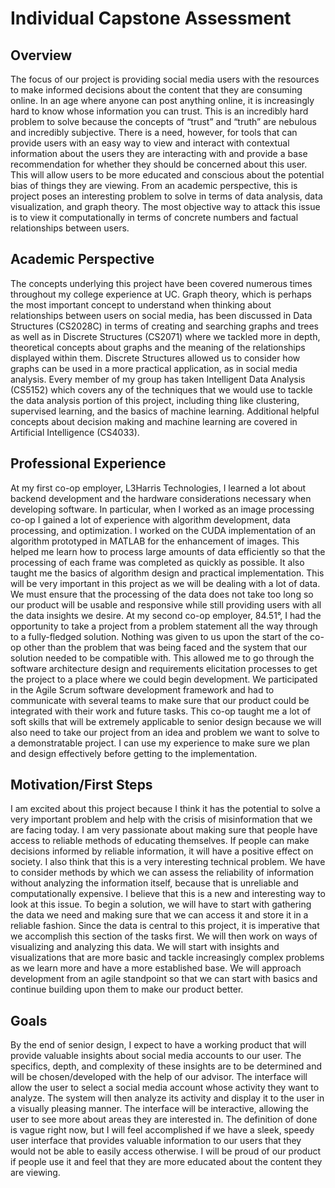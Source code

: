 # Individual Capstone Assessment

## Overview

The focus of our project is providing social media users with the resources to make informed decisions about the content that they are consuming online. In an age where anyone can post anything online, it is increasingly hard to know whose information you can trust. This is an incredibly hard problem to solve because the concepts of “trust” and “truth” are nebulous and incredibly subjective. There is a need, however, for tools that can provide users with an easy way to view and interact with contextual information about the users they are interacting with and provide a base recommendation for whether they should be concerned about this user. This will allow users to be more educated and conscious about the potential bias of things they are viewing. From an academic perspective, this is project poses an interesting problem to solve in terms of data analysis, data visualization, and graph theory. The most objective way to attack this issue is to view it computationally in terms of concrete numbers and factual relationships between users.

## Academic Perspective

The concepts underlying this project have been covered numerous times throughout my college experience at UC. Graph theory, which is perhaps the most important concept to understand when thinking about relationships between users on social media, has been discussed in Data Structures (CS2028C) in terms of creating and searching graphs and trees as well as in Discrete Structures (CS2071) where we tackled more in depth, theoretical concepts about graphs and the meaning of the relationships displayed within them. Discrete Structures allowed us to consider how graphs can be used in a more practical application, as in social media analysis. Every member of my group has taken Intelligent Data Analysis (CS5152) which covers any of the techniques that we would use to tackle the data analysis portion of this project, including thing like clustering, supervised learning, and the basics of machine learning. Additional helpful concepts about decision making and machine learning are covered in Artificial Intelligence (CS4033).

## Professional Experience

At my first co-op employer, L3Harris Technologies, I learned a lot about backend development and the hardware considerations necessary when developing software. In particular, when I worked as an image processing co-op I gained a lot of experience with algorithm development, data processing, and optimization. I worked on the CUDA implementation of an algorithm prototyped in MATLAB for the enhancement of images. This helped me learn how to process large amounts of data efficiently so that the processing of each frame was completed as quickly as possible. It also taught me the basics of algorithm design and practical implementation. This will be very important in this project as we will be dealing with a lot of data. We must ensure that the processing of the data does not take too long so our product will be usable and responsive while still providing users with all the data insights we desire. At my second co-op employer, 84.51°, I had the opportunity to take a project from a problem statement all the way through to a fully-fledged solution. Nothing was given to us upon the start of the co-op other than the problem that was being faced and the system that our solution needed to be compatible with. This allowed me to go through the software architecture design and requirements elicitation processes to get the project to a place where we could begin development. We participated in the Agile Scrum software development framework and had to communicate with several teams to make sure that our product could be integrated with their work and future tasks. This co-op taught me a lot of soft skills that will be extremely applicable to senior design because we will also need to take our project from an idea and problem we want to solve to a demonstratable project. I can use my experience to make sure we plan and design effectively before getting to the implementation. 

## Motivation/First Steps

I am excited about this project because I think it has the potential to solve a very important problem and help with the crisis of misinformation that we are facing today. I am very passionate about making sure that people have access to reliable methods of educating themselves. If people can make decisions informed by reliable information, it will have a positive effect on society. I also think that this is a very interesting technical problem. We have to consider methods by which we can assess the reliability of information without analyzing the information itself, because that is unreliable and computationally expensive. I believe that this is a new and interesting way to look at this issue. To begin a solution, we will have to start with gathering the data we need and making sure that we can access it and store it in a reliable fashion. Since the data is central to this project, it is imperative that we accomplish this section of the tasks first. We will then work on ways of visualizing and analyzing this data. We will start with insights and visualizations that are more basic and tackle increasingly complex problems as we learn more and have a more established base. We will approach development from an agile standpoint so that we can start with basics and continue building upon them to make our product better.

## Goals

By the end of senior design, I expect to have a working product that will provide valuable insights about social media accounts to our user. The specifics, depth, and complexity of these insights are to be determined and will be chosen/developed with the help of our advisor. The interface will allow the user to select a social media account whose activity they want to analyze. The system will then analyze its activity and display it to the user in a visually pleasing manner. The interface will be interactive, allowing the user to see more about areas they are interested in. The definition of done is vague right now, but I will feel accomplished if we have a sleek, speedy user interface that provides valuable information to our users that they would not be able to easily access otherwise. I will be proud of our product if people use it and feel that they are more educated about the content they are viewing.
